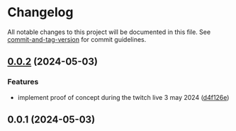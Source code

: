 # Changelog

All notable changes to this project will be documented in this file. See [commit-and-tag-version](https://github.com/absolute-version/commit-and-tag-version) for commit guidelines.

## [0.0.2](https://github.com/Webeleon/live-20240503-mini-projet-url-shortener/compare/v0.0.1...v0.0.2) (2024-05-03)


### Features

* implement proof of concept during the twitch live 3 may 2024 ([d4f126e](https://github.com/Webeleon/live-20240503-mini-projet-url-shortener/commit/d4f126e48135ee0affb96d85b067fe0565b78401))

## 0.0.1 (2024-05-03)

